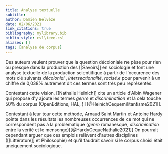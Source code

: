 ```yaml
---
title: Analyse textuelle
subtitle:
author: Damien Belvèze
date: 02/06/2021
link_citations: true
bibliography: mylibrary.bib
biblio_style: csl\ieee.csl
aliases: []
tags: [analyse de corpus]
---
```


Des auteurs veulent prouver que la question décoloniale ne pèse pour rien ou presque dans la production des [[Savoirs]] en sociologie et font une analyse textuelle de la production scientiifique à partir de l'occurence des mots clé suivants *décolonial* , *intersectionalité*, *racisé.e* pour parvenir à un chiffre de 0,038% autrement dit ces termes sont très peu représentés. 

Contestant cette vision, [[Nathalie Heinich]] cite un article d'Albin Wagener qui propose d'y ajoute les termes *genre* et *discriminatiion* et là cela touche 50% du corpus (OpenEditions, HAL, ) [[@HeinichCequemilitantisme2021]]. 

Contestant à leur tour cette méthode, Arnaud Saint Martin et Antoine Hardy pointe dans les résultats les nombreuses occurrences de ce mot qui ne correspondent pas à la problématique (*genre* romanesque, *discrimination* entre la vérité et le mensonge)[[@HardyCequeNathalie2021]]
On pourrait cependant arguer que ces emplois relèvent d'autres disciplines ([[Littérature]] et Philosophie) et qu'il faudrait savoir si le corpus choisi était uneiquement sociologique. 